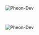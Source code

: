 <br />

<p align="center"> <img src="https://github-readme-stats-six-rust-42.vercel.app/api?username=Pheon-Dev&show_icons=true&theme=github_dark_dimmed" alt="Pheon-Dev" /> </p>

<br />

<p align="center"> <img src="https://github-readme-stats.vercel.app/api/top-langs/?username=Pheon-Dev&exclude_repo=dwm,st,rofi,dmenu,solutions,moc,tmux,joshuto,dotfiles,royal-diadems,vision-lms&theme=github_dark_dimmed&size_weight=1&count_weight=0&langs_count=6&hide_progress=true" alt="Pheon-Dev" /> </p>

